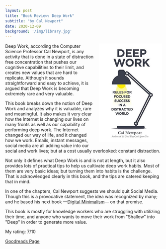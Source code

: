 ```yaml
---
layout: post
title: "Book Review: Deep Work"
subtitle: "by Cal Newport"
date: 2020-12-09
background: '/img/library.jpg'
---
```

<img style="float: right; width: 40%; padding: 0px 0px 10px 10px" src="/img/book-cover-deep-work.jpg">

Deep Work, according the Computer Science Professor Cal Newport, is any activity that is done in a state of distraction free concentration that pushes our cognitive capabilities to their limit, and creates new values that are hard to replicate. Although it sounds straightforward and easy to achieve, it is argued that Deep Work is becoming extremely rare and very valuable.

This book breaks down the notion of Deep Work and analyzes why it is valuable, rare and meaningful. It also makes it very clear how the Internet is changing our lives on many fronts as well as our capability of performing deep work. The Internet changed our way of life, and it changed how we work. Emails, instant messages, social media are all adding value into our social and work lives; but at a cost usually overlooked: constant distraction.

Not only it defines what Deep Work is and is not at length, but it also provides lots of practical tips to help us cultivate deep work habits. Most of them are very basic ideas; but turning them into habits is the challenge. That is acknowledged clearly in this book, and the tips are catered keeping that in mind. 

In one of the chapters, Cal Newport suggests we should quit Social Media. Though this is a provocative statement, the idea was recognized by many; and he based his next book —[Digital Minimalism](https://serkanolgun.me/2020/06/30/review-book-digital-minimalism.html)— on that premise.

This book is mostly for knowledge workers who are struggling with utilizing their time, and anyone who wants to move their work from "Shallow" into "Deep" in order to generate more value.

My rating: 7/10

[Goodreads Page](https://www.goodreads.com/book/show/27985224-deep-work)
